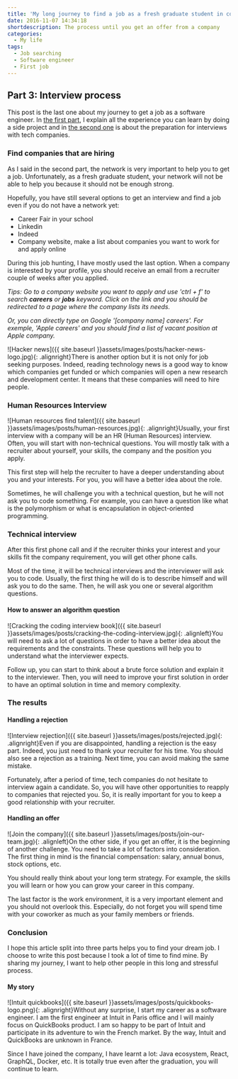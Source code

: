 ```yaml
---
title: 'My long journey to find a job as a fresh graduate student in computer science (Part 3 of 3)'
date: 2016-11-07 14:34:18
shortdescription: The process until you get an offer from a company
categories:
  - My life
tags:
  - Job searching
  - Software engineer
  - First job
---
```

## Part 3: Interview process

This post is the last one about my journey to get a job as a software engineer. In <a href="{{ site.baseurl }}my-long-journey-to-find-a-job-as-a-fresh-graduate-student-in-computer-science-part-1" target="_blank">the first part</a>, I explain all the experience you can learn by doing a side project and in <a href="{{ site.baseurl }}my-long-journey-to-find-a-job-as-a-fresh-graduate-student-in-computer-science-part-2" target="_blank">the second one</a> is about the preparation for interviews with tech companies.

### Find companies that are hiring

As I said in the second part, the network is very important to help you to get a job. Unfortunately, as a fresh graduate student, your network will not be able to help you because it should not be enough strong.

Hopefully, you have still several options to get an interview and find a job even if you do not have a network yet:

* Career Fair in your school
* Linkedin
* Indeed
* Company website, make a list about companies you want to work for and apply online

During this job hunting, I have mostly used the last option. When a company is interested by your profile, you should receive an email from a recruiter couple of weeks after you applied.

*Tips: Go to a company website you want to apply and use 'ctrl + f' to search **careers** or **jobs** keyword. Click on the link and you should be redirected to a page where the company lists its needs.*

*Or, you can directly type on Google '[company name] careers'. For exemple, 'Apple careers' and you should find a list of vacant position at Apple company.*

![Hacker news]({{ site.baseurl }}assets/images/posts/hacker-news-logo.jpg){: .alignright}There is another option but it is not only for job seeking purposes. Indeed, reading technology news is a good way to know which companies get funded or which companies will open a new research and development center. It means that these companies will need to hire people.

### Human Resources Interview

![Human resources find talent]({{ site.baseurl }}assets/images/posts/human-resources.jpg){: .alignright}Usually, your first interview with a company will be an HR (Human Resources) interview. Often, you will start with non-technical questions. You will mostly talk with a recruiter about yourself, your skills, the company and the position you apply.

This first step will help the recruiter to have a deeper understanding about you and your interests. For you, you will have a better idea about the role.

Sometimes, he will challenge you with a technical question, but he will not ask you to code something. For example, you can have a question like what is the polymorphism or what is encapsulation in object-oriented programming.

### Technical interview

After this first phone call and if the recruiter thinks your interest and your skills fit the company requirement, you will get other phone calls.

Most of the time, it will be technical interviews and the interviewer will ask you to code. Usually, the first thing he will do is to describe himself and will ask you to do the same. Then, he will ask you one or several algorithm questions.

#### How to answer an algorithm question

![Cracking the coding interview book]({{ site.baseurl }}assets/images/posts/cracking-the-coding-interview.jpg){: .alignleft}You will need to ask a lot of questions in order to have a better idea about the requirements and the constraints. These questions will help you to understand what the interviewer expects.

Follow up, you can start to think about a brute force solution and explain it to the interviewer. Then, you will need to improve your first solution in order to have an optimal solution in time and memory complexity.

### The results

#### Handling a rejection

![Interview rejection]({{ site.baseurl }}assets/images/posts/rejected.jpg){: .alignright}Even if you are disappointed, handling a rejection is the easy part. Indeed, you just need to thank your recruiter for his time. You should also see a rejection as a training. Next time, you can avoid making the same mistake.

Fortunately, after a period of time, tech companies do not hesitate to interview again a candidate. So, you will have other opportunities to reapply to companies that rejected you. So, it is really important for you to keep a good relationship with your recruiter.

#### Handling an offer

![Join the company]({{ site.baseurl }}assets/images/posts/join-our-team.jpg){: .alignleft}On the other side, if you get an offer, it is the beginning of another challenge. You need to take a lot of factors into consideration. The first thing in mind is the financial compensation: salary, annual bonus, stock options, etc.

You should really think about your long term strategy. For example, the skills you will learn or how you can grow your career in this company.

The last factor is the work environment, it is a very important element and you should not overlook this. Especially, do not forget you will spend time with your coworker as much as your family members or friends.

### Conclusion

I hope this article split into three parts helps you to find your dream job. I choose to write this post because I took a lot of time to find mine. By sharing my journey, I want to help other people in this long and stressful process.

#### My story

![Intuit quickbooks]({{ site.baseurl }}assets/images/posts/quickbooks-logo.png){: .alignright}Without any surprise, I start my career as a software engineer. I am the first engineer at Intuit in Paris office and I will mainly focus on QuickBooks product. I am so happy to be part of Intuit and participate in its adventure to win the French market. By the way, Intuit and QuickBooks are unknown in France.

Since I have joined the company, I have learnt a lot: Java ecosystem, React, GraphQL, Docker, etc. It is totally true even after the graduation, you will continue to learn.
